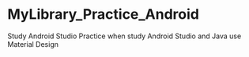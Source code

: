 # MyLibrary_Practice_Android
Study Android Studio
Practice when study Android Studio and Java use Material Design
